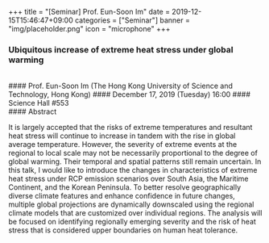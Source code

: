 +++
title = "[Seminar] Prof. Eun-Soon Im"
date = 2019-12-15T15:46:47+09:00
categories = ["Seminar"]
banner = "img/placeholder.png"
icon = "microphone"
+++
###  Ubiquitous increase of extreme heat stress under global warming
<br>
#### Prof. Eun-Soon Im (The Hong Kong University of Science and Technology, Hong Kong)
#### December 17, 2019 (Tuesday) 16:00
#### Science Hall #553
<br>
#### Abstract

It is largely accepted that the risks of extreme temperatures and resultant heat stress will continue to increase in tandem with the rise in global average temperature. However, the severity of extreme events at the regional to local scale may not be necessarily proportional to the degree of global warming. Their temporal and spatial patterns still remain uncertain. In this talk, I would like to introduce the changes in characteristics of extreme heat stress under RCP emission scenarios over South Asia, the Maritime Continent, and the Korean Peninsula. To better resolve geographically diverse climate features and enhance confidence in future changes, multiple global projections are dynamically downscaled using the regional climate models that are customized over individual regions. The analysis will be focused on identifying regionally emerging severity and the risk of heat stress that is considered upper boundaries on human heat tolerance.
